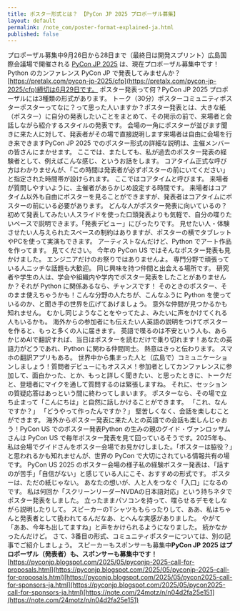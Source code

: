 ```yaml
---
title: ポスター形式とは？ 【PyCon JP 2025 プロポーザル募集】
layout: default
permalink: /note_com/poster-format-explained-ja.html
published: false
---
```


プロポーザル募集中9月26日から28日まで（最終日は開発スプリント）広島国際会議場で開催される [PyCon JP 2025](https://2025.pycon.jp/) は、現在プロポーザル募集中です！Python のカンファレンス PyCon JP で発表してみませんか？[https://pretalx.com/pycon-jp-2025/cfp](https://pretalx.com/pycon-jp-2025/cfp)締切は6月29日です。
ポスター発表って何？PyCon JP 2025 プロポーザルには3種類の形式があります。
トーク（30分）ポスターコミュニティポスターポスターってなに？って思った人いますか？ポスター発表とは、大きな紙（ポスター）に自分の発表したいことをまとめて、その掲示の前で、来場者と会話しながら紹介するスタイルの発表です。
会場の一角にポスターが並びます聞きに来た人に対して、発表者がその場で直接説明します来場者は自由に会場を行き来できますPyCon JP 2025 でのポスター形式の詳細な説明は、主催メンバーの皆さんにまかせます。
ここでは、またしても、私が過去のポスター発表の経験者として、例えばこんな感じ、というお話をします。
コアタイム正式な呼び方はわかりませんが、「この時間は発表者が必ずポスターの前にいてください」と指定された時間帯が設けられます。
ここではコアタイムと呼びます。
来場者が質問しやすいように、主催者があらかじめ設定する時間です。
来場者はコアタイム以外も自由にポスターを見ることができますが、発表者はコアタイムにポスターの前にいる必要があります。
どんな人がポスター発表に向いているの？初めて発表してみたい人スライドを使った口頭発表よりも気軽で、自分の喋りたいペースで説明できます。「発表デビュー」にぴったりです。
見せたい人・体験させたい人与えられたスペースの制約はありますが、ポスターの横でタブレットやPCを使って実演もできます。
アーティストなんだけど、Python でアート作品を作ってます。
見てください。
今年の PyCon US ではそんなポスター発表も見かけました。
エンジニアだけのお祭りではありませんよ。
専門分野で頑張っている人ニッチな話題も大歓迎。
同じ興味を持つ仲間と出会える場所です。
研究者や学生の人は、学会や組織内や学内でポスター発表をしたことがありませんか？それが Python に関係あるなら、チャンスです！
そのときのポスター、そのまま使えちゃうかも！こんな分野の人たちが、こんなふうに Python を使っているのか、と聞き手の世界を広げてあげましょう。
意外な仲間が見つかるかも知れません。
むかし同じようなことをやってたよ、みたいに声をかけてくれる人もいるかも。
海外からの参加者にも伝えたい人英語の説明をつけてポスターを作ると、もっと多くの人に届きます。
英語で喋るのは不安という人も、あらかじめAIで翻訳すれば、当日はポスターを読むだけで乗り切れます！あなたの英語力がどうであれ、Python に関わる仲間同士。
熱意はきっと伝わります。
スマホの翻訳アプリもある。
世界中から集まった人と（広島で）コミュニケーションしましょう！質問者デビューにもオススメ！参加者としてカンファレンスに参加して、面白かった、とか、もっと詳しく聞きたい、と思ったときに、トークだと、登壇者にマイクを通して質問するのは緊張しますね。
それに、セッションの質疑応答はあっという間に終わってしまいます。
ポスターなら、その場で立ち止まって「こんにちは」と自然に話しかけることができます。
「これ、なんですか？」
「どうやって作ったんですか？」
堅苦しくなく、会話を楽しむことができます。
海外からポスター発表に来た人との英語での会話も楽しんじゃおう！PyCon US でのポスター発表Python の生みの親のグイド・ヴァンロッサムさんは PyCon US で毎年ポスター発表を見て回っているそうです。2025年も、私は会場でグイドさんをポスター会場でお見かけしました。「ポスターは脇役？」と思われるかも知れませんが、世界の PyCon で大切にされている情報共有の場です。
PyCon US 2025 のポスター会場の様子私の経験ポスター発表は、「話すのが苦手」「自信がない」と感じている人にこそ、おすすめの形式です。
ポスターは、ただの紙じゃない。
あなたの想いが、人と人をつなぐ「入口」になるのです。
私は何回か「スクリーンリーダーNVDAの日本語対応」という持ちネタでポスター発表をしました。
立ったままパソコンを持って、喋らせるデモをしながら説明したりして。
スピーカーのTシャツももらったりして、ああ、私はちゃんと発表者として扱われてるんだなあ、とへんな実感がありました。
やがて「ああ、今年も出してますね」と声をかけられるようになりました。
続かなかったんだけど。
さて、3番目の形式、コミュニティポスターについては、別の記事でご紹介しましょう。
スピーカーもスポンサーも募集中**PyCon JP 2025 はプロポーザル（発表者）も、スポンサーも募集中です！**[https://pyconjp.blogspot.com/2025/05/pyconjp-2025-call-for-proposals.html](https://pyconjp.blogspot.com/2025/05/pyconjp-2025-call-for-proposals.html)[https://pyconjp.blogspot.com/2025/05/pycon2025-call-for-sponsors-ja.html](https://pyconjp.blogspot.com/2025/05/pycon2025-call-for-sponsors-ja.html)[https://note.com/24motz/n/n04d2fa25e151](https://note.com/24motz/n/n04d2fa25e151)
